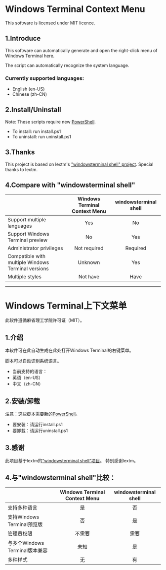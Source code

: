 # Windows Terminal Context Menu
This software is licensed under MIT licence.

## 1.Introduce

This software can automatically generate and open the right-click menu of Windows Terminal here.

The script can automatically recognize the system language.
### Currently supported languages:
- English (en-US)
- Chinese (zh-CN)

## 2.Install/Uninstall

Note: These scripts require new [PowerShell](https://github.com/PowerShell/PowerShell).
- To install: run install.ps1
- To uninstall: run uninstall.ps1

## 3.Thanks

This project is based on lextm's ["windowsterminal shell" project](https://github.com/lextm/windowsterminal-shell).
Special thanks to lextm.

## 4.Compare with "windowsterminal shell"
| | Windows Terminal Context Menu | windowsterminal shell |
| :- | :-: | :-: |
| Support multiple languages | Yes | No |
| Support Windows Terminal preview | No | Yes |
| Administrator privileges | Not required | Required |
| Compatible with multiple Windows Terminal versions | Unknown | Yes |
| Multiple styles | Not have | Have |

-----------------------------------------------------------------------------------------------------------

# Windows Terminal上下文菜单
此软件遵循麻省理工学院许可证（MIT）。

## 1.介绍

本软件可在此自动生成在此处打开Windows Terminal的右键菜单。

脚本可以自动识别系统语言。
- 当前支持的语言：
- 英语（en-US）
- 中文（zh-CN）

## 2.安装/卸载

注意：这些脚本需要新的[PowerShell](https://github.com/PowerShell/PowerShell)。
- 要安装：请运行install.ps1
- 要卸载：请运行uninstall.ps1

## 3.感谢

此项目基于lextm的[“windowsterminal shell”项目](https://github.com/lextm/windowsterminal-shell)。
特别感谢lextm。

## 4.与"windowsterminal shell"比较：
| | Windows Terminal Context Menu | windowsterminal shell |
| :- | :-: | :-: |
| 支持多种语言 | 是 | 否 |
| 支持Windows Terminal预览版 | 否 | 是 |
| 管理员权限 | 不需要 | 需要 |
| 与多个Windows Terminal版本兼容 | 未知 | 是 |
| 多种样式 | 无 | 有 |
